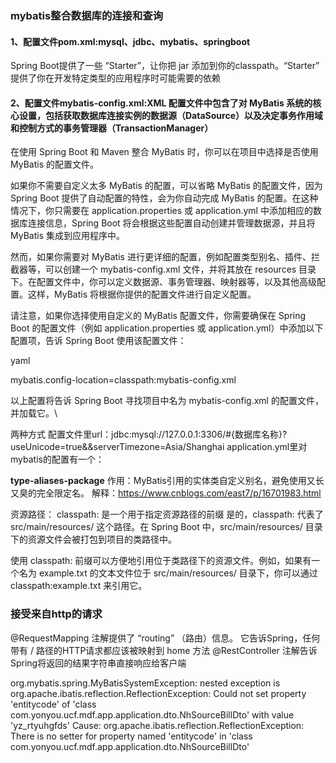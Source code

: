 ### mybatis整合数据库的连接和查询
#### 1、配置文件pom.xml:mysql、jdbc、mybatis、springboot
Spring Boot提供了一些 “Starter”，让你把 jar 添加到你的classpath。“Starter” 提供了你在开发特定类型的应用程序时可能需要的依赖

#### 2、配置文件mybatis-config.xml:XML 配置文件中包含了对 MyBatis 系统的核心设置，包括获取数据库连接实例的数据源（DataSource）以及决定事务作用域和控制方式的事务管理器（TransactionManager）
在使用 Spring Boot 和 Maven 整合 MyBatis 时，你可以在项目中选择是否使用 MyBatis 的配置文件。

如果你不需要自定义太多 MyBatis 的配置，可以省略 MyBatis 的配置文件，因为 Spring Boot 提供了自动配置的特性，会为你自动完成 MyBatis 的配置。在这种情况下，你只需要在 application.properties 或 application.yml 中添加相应的数据库连接信息，Spring Boot 将会根据这些配置自动创建并管理数据源，并且将 MyBatis 集成到应用程序中。

然而，如果你需要对 MyBatis 进行更详细的配置，例如配置类型别名、插件、拦截器等，可以创建一个 mybatis-config.xml 文件，并将其放在 resources 目录下。在配置文件中，你可以定义数据源、事务管理器、映射器等，以及其他高级配置。这样，MyBatis 将根据你提供的配置文件进行自定义配置。

请注意，如果你选择使用自定义的 MyBatis 配置文件，你需要确保在 Spring Boot 的配置文件（例如 application.properties 或 application.yml）中添加以下配置项，告诉 Spring Boot 使用该配置文件：

yaml

mybatis.config-location=classpath:mybatis-config.xml

以上配置将告诉 Spring Boot 寻找项目中名为 mybatis-config.xml 的配置文件，并加载它。\

两种方式
配置文件里url：jdbc:mysql://127.0.0.1:3306/#{数据库名称}?useUnicode=true&&serverTimezone=Asia/Shanghai
application.yml里对mybatis的配置有一个：

**type-aliases-package**
作用：MyBatis引用的实体类自定义别名，避免使用又长又臭的完全限定名。
解释：https://www.cnblogs.com/east7/p/16701983.html

资源路径：
classpath: 是一个用于指定资源路径的前缀
是的，classpath: 代表了 src/main/resources/ 这个路径。在 Spring Boot 中，src/main/resources/ 目录下的资源文件会被打包到项目的类路径中。

使用 classpath: 前缀可以方便地引用位于类路径下的资源文件。例如，如果有一个名为 example.txt 的文本文件位于 src/main/resources/ 目录下，你可以通过 classpath:example.txt 来引用它。


### 接受来自http的请求
@RequestMapping 注解提供了 “routing” （路由）信息。 它告诉Spring，任何带有 / 路径的HTTP请求都应该被映射到 home 方法
@RestController 注解告诉Spring将返回的结果字符串直接响应给客户端

org.mybatis.spring.MyBatisSystemException: 
nested exception is org.apache.ibatis.reflection.ReflectionException:
Could not set property 'entitycode' of 'class com.yonyou.ucf.mdf.app.application.dto.NhSourceBillDto' 
with value 'yz_rtyuhgfds' Cause: org.apache.ibatis.reflection.ReflectionException: 
There is no setter for property named 'entitycode' in 'class com.yonyou.ucf.mdf.app.application.dto.NhSourceBillDto'